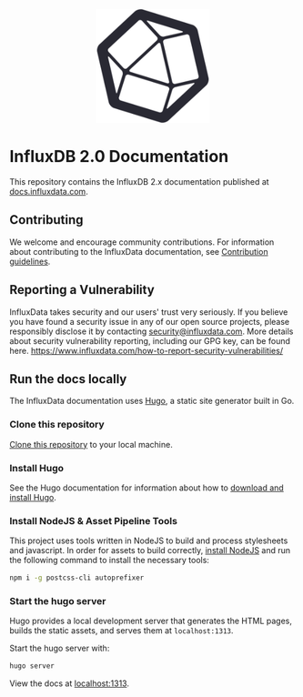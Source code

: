 <p align="center">
  <img src="/static/img/influx-logo-cubo-dark.png" width="200">
</p>

# InfluxDB 2.0 Documentation
This repository contains the InfluxDB 2.x documentation published at [docs.influxdata.com](https://docs.influxdata.com).

## Contributing
We welcome and encourage community contributions. For information about contributing to the InfluxData documentation, see [Contribution guidelines](CONTRIBUTING.md).

## Reporting a Vulnerability
InfluxData takes security and our users' trust very seriously. 
If you believe you have found a security issue in any of our open source projects, 
please responsibly disclose it by contacting security@influxdata.com. 
More details about security vulnerability reporting, 
including our GPG key, can be found here. https://www.influxdata.com/how-to-report-security-vulnerabilities/

## Run the docs locally
The InfluxData documentation uses [Hugo](https://gohugo.io/), a static site
generator built in Go.

### Clone this repository
[Clone this repository](https://help.github.com/articles/cloning-a-repository/)
to your local machine.

### Install Hugo
See the Hugo documentation for information about how to
[download and install Hugo](https://gohugo.io/getting-started/installing/).

### Install NodeJS & Asset Pipeline Tools
This project uses tools written in NodeJS to build and process stylesheets and javascript.
In order for assets to build correctly, [install NodeJS](https://nodejs.org/en/download/)
and run the following command to install the necessary tools:

```sh
npm i -g postcss-cli autoprefixer
```

### Start the hugo server
Hugo provides a local development server that generates the HTML pages, builds
the static assets, and serves them at `localhost:1313`.

Start the hugo server with:

```bash
hugo server
```

View the docs at [localhost:1313](http://localhost:1313).
